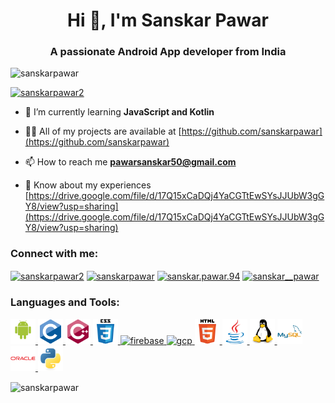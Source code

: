 <h1 align="center">Hi 👋, I'm Sanskar Pawar</h1>
<h3 align="center">A passionate Android App developer from India</h3>

<p align="left"> <img src="https://komarev.com/ghpvc/?username=sanskarpawar&label=Profile%20views&color=0e75b6&style=flat" alt="sanskarpawar" /> </p>

<p align="left"> <a href="https://twitter.com/sanskarpawar2" target="blank"><img src="https://img.shields.io/twitter/follow/sanskarpawar2?logo=twitter&style=for-the-badge" alt="sanskarpawar2" /></a> </p>

- 🌱 I’m currently learning **JavaScript and Kotlin**

- 👨‍💻 All of my projects are available at [https://github.com/sanskarpawar](https://github.com/sanskarpawar)

- 📫 How to reach me **pawarsanskar50@gmail.com**

- 📄 Know about my experiences [https://drive.google.com/file/d/17Q15xCaDQj4YaCGTtEwSYsJJUbW3gGY8/view?usp=sharing](https://drive.google.com/file/d/17Q15xCaDQj4YaCGTtEwSYsJJUbW3gGY8/view?usp=sharing)

<h3 align="left">Connect with me:</h3>
<p align="left">
<a href="https://twitter.com/sanskarpawar2" target="blank"><img align="center" src="https://raw.githubusercontent.com/rahuldkjain/github-profile-readme-generator/master/src/images/icons/Social/twitter.svg" alt="sanskarpawar2" height="30" width="40" /></a>
<a href="https://linkedin.com/in/sanskarpawar" target="blank"><img align="center" src="https://raw.githubusercontent.com/rahuldkjain/github-profile-readme-generator/master/src/images/icons/Social/linked-in-alt.svg" alt="sanskarpawar" height="30" width="40" /></a>
<a href="https://fb.com/sanskar.pawar.94" target="blank"><img align="center" src="https://raw.githubusercontent.com/rahuldkjain/github-profile-readme-generator/master/src/images/icons/Social/facebook.svg" alt="sanskar.pawar.94" height="30" width="40" /></a>
<a href="https://instagram.com/sanskar__pawar" target="blank"><img align="center" src="https://raw.githubusercontent.com/rahuldkjain/github-profile-readme-generator/master/src/images/icons/Social/instagram.svg" alt="sanskar__pawar" height="30" width="40" /></a>
</p>

<h3 align="left">Languages and Tools:</h3>
<p align="left"> <a href="https://developer.android.com" target="_blank"> <img src="https://raw.githubusercontent.com/devicons/devicon/master/icons/android/android-original-wordmark.svg" alt="android" width="40" height="40"/> </a> <a href="https://www.cprogramming.com/" target="_blank"> <img src="https://raw.githubusercontent.com/devicons/devicon/master/icons/c/c-original.svg" alt="c" width="40" height="40"/> </a> <a href="https://www.w3schools.com/cpp/" target="_blank"> <img src="https://raw.githubusercontent.com/devicons/devicon/master/icons/cplusplus/cplusplus-original.svg" alt="cplusplus" width="40" height="40"/> </a> <a href="https://www.w3schools.com/css/" target="_blank"> <img src="https://raw.githubusercontent.com/devicons/devicon/master/icons/css3/css3-original-wordmark.svg" alt="css3" width="40" height="40"/> </a> <a href="https://firebase.google.com/" target="_blank"> <img src="https://www.vectorlogo.zone/logos/firebase/firebase-icon.svg" alt="firebase" width="40" height="40"/> </a> <a href="https://cloud.google.com" target="_blank"> <img src="https://www.vectorlogo.zone/logos/google_cloud/google_cloud-icon.svg" alt="gcp" width="40" height="40"/> </a> <a href="https://www.w3.org/html/" target="_blank"> <img src="https://raw.githubusercontent.com/devicons/devicon/master/icons/html5/html5-original-wordmark.svg" alt="html5" width="40" height="40"/> </a> <a href="https://www.java.com" target="_blank"> <img src="https://raw.githubusercontent.com/devicons/devicon/master/icons/java/java-original.svg" alt="java" width="40" height="40"/> </a> <a href="https://www.linux.org/" target="_blank"> <img src="https://raw.githubusercontent.com/devicons/devicon/master/icons/linux/linux-original.svg" alt="linux" width="40" height="40"/> </a> <a href="https://www.mysql.com/" target="_blank"> <img src="https://raw.githubusercontent.com/devicons/devicon/master/icons/mysql/mysql-original-wordmark.svg" alt="mysql" width="40" height="40"/> </a> <a href="https://www.oracle.com/" target="_blank"> <img src="https://raw.githubusercontent.com/devicons/devicon/master/icons/oracle/oracle-original.svg" alt="oracle" width="40" height="40"/> </a> <a href="https://www.python.org" target="_blank"> <img src="https://raw.githubusercontent.com/devicons/devicon/master/icons/python/python-original.svg" alt="python" width="40" height="40"/> </a> </p>

<p><img align="center" src="https://github-readme-stats.vercel.app/api/top-langs?username=sanskarpawar&show_icons=true&locale=en&layout=compact" alt="sanskarpawar" /></p>

